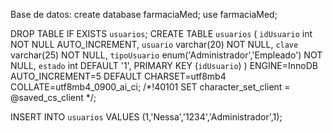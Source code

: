 Base de datos:
create database farmaciaMed;
use farmaciaMed;

DROP TABLE IF EXISTS `usuarios`;
CREATE TABLE `usuarios` (
  `idUsuario` int NOT NULL AUTO_INCREMENT,
  `usuario` varchar(20) NOT NULL,
  `clave` varchar(25) NOT NULL,
  `tipoUsuario` enum('Administrador','Empleado') NOT NULL,
  `estado` int DEFAULT '1',
  PRIMARY KEY (`idUsuario`)
) ENGINE=InnoDB AUTO_INCREMENT=5 DEFAULT CHARSET=utf8mb4 COLLATE=utf8mb4_0900_ai_ci;
/*!40101 SET character_set_client = @saved_cs_client */;


INSERT INTO `usuarios` VALUES (1,'Nessa','1234','Administrador',1);

